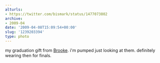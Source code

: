 ```yaml
---
alturls:
- https://twitter.com/bismark/status/1477073802
archive:
- 2009-04
date: '2009-04-08T15:09:54+00:00'
slug: '1239203394'
type: photo
---
```


my graduation gift from [Brooke](https://twitter.com/brooklyn2020). i'm
pumped just looking at them. definitely wearing then for finals.
